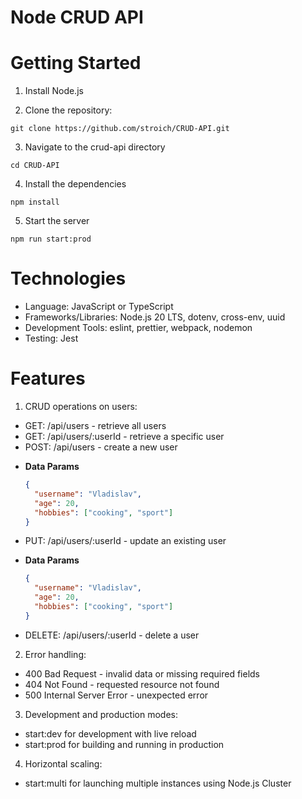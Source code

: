# Node CRUD API

# Getting Started

1. Install Node.js

2. Clone the repository:

```
git clone https://github.com/stroich/CRUD-API.git
```

3. Navigate to the crud-api directory

```
cd CRUD-API
```

4. Install the dependencies

```
npm install
```

5. Start the server

```
npm run start:prod
```

# Technologies

- Language: JavaScript or TypeScript
- Frameworks/Libraries: Node.js 20 LTS, dotenv, cross-env, uuid
- Development Tools: eslint, prettier, webpack, nodemon
- Testing: Jest

# Features

1. CRUD operations on users:

- GET: /api/users - retrieve all users
- GET: /api/users/:userId - retrieve a specific user
- POST: /api/users - create a new user

* **Data Params**

  ```json
  {
    "username": "Vladislav",
    "age": 20,
    "hobbies": ["cooking", "sport"]
  }
  ```

- PUT: /api/users/:userId - update an existing user

* **Data Params**

  ```json
  {
    "username": "Vladislav",
    "age": 20,
    "hobbies": ["cooking", "sport"]
  }
  ```

- DELETE: /api/users/:userId - delete a user

2. Error handling:

- 400 Bad Request - invalid data or missing required fields
- 404 Not Found - requested resource not found
- 500 Internal Server Error - unexpected error

3. Development and production modes:

- start:dev for development with live reload
- start:prod for building and running in production

4. Horizontal scaling:

- start:multi for launching multiple instances using Node.js Cluster
